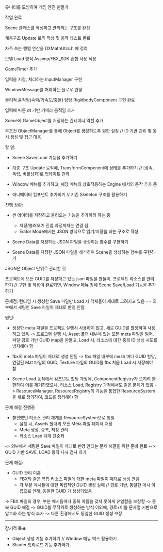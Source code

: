 유니티를 모방하여 게임 엔진 만들기



작업 완료

Scene 클래스를 작성하고 관리하는 구조를 완성

계층구조 Update 로직 작성 및 동작 테스트 완료

자주 쓰는 행렬 연산을 DXMathUtils.h 에 정리

모델 Load 방식 Assimp/FBX\_SDK 혼합 사용 적용

GameTimer 추가

입력을 저장, 처리하는 InputManager 구현

WindowMessage를 처리하는 플로우 완성

물리적 움직임(속력/가속도/충돌) 담당 RigidbodyComponent 구현 완료

입력에 따른 dt 기반 카메라 움직임 추가

Scene에 GameObject를 저장하는 컨테이너 역할 추가


무조건 ObjectManager를 통해 Object를 생성하도록 권한 설정 // ID 기반 관리 및 동시 생성 및 접근 대응





할 일:

* Scene Save/Load 기능을 추가하기

* 계층 구조 Update 로직에, TransformComponent에 상태를 추가하기 // \[상속, 독립, 비활성화]로 업데이트 관리
* Window 메뉴를 추가하고, 해당 메뉴와 상호작용하는 Engine 에서의 동작 추가 중
* 애니메이터 컴포넌트 추가하기 // 기존 Skeleton 구조를 활용하기


진행 상황:
- 씬 데이터를 저장하고 불러오는 기능을 추가하려 하는 중
	- 저장/불러오기 진입 과정까지는 연결 됨
	- Editor Mode에서는 JSON 방식으로 읽기/저장을 하는 구조로 작성

- Scene Data를 저장하는 JSON 파일을 생성하는 함수를 구현하기
- Scene Data를 저장한 JSON 파일을 해석하여 Scene을 생성하는 함수를 구현하기

JSON은 Object 단위로 관리할 것


프로젝트에 모든 GUID를 저장하고 있는 json 파일을 만들어, 프로젝트 리소스를 관리하기
// 구현 및 적용이 완료되면, Window 메뉴 창에 Scene Save/Load 기능을 추가하기



문제점:
런타임 시 생성한 Save 파일만 Load 시 객체들이 제대로 그려지고 있음 == 외부에서 세팅한 Save 파일이 제대로 반영 안됨

원인:
- 생성한 meta 파일을 프로젝트 실행시 사용하지 않고, 새로 GUID를 할당하여 사용하고 있음 
-> 프로그램 실행 시, Asset 폴더 내부에 있는 모든 meta 파일을 읽어, 파일 경로 기반 GUID map을 만들고, Load 시, 리소스에 대한 중복 ID 생성 시도를 방지해야 함

- fbx의 meta 파일이 제대로 생성 안됨
-> fbx 파일 내부에 mesh 마다 GUID 할당, 연결된 Mat 파일의 GUID, Texture 파일의 GUID를 fbx 처음 Load 시 저장해야 함

- Scene Load 동작에서 컴포넌트 할당 과정에, ComponentRegistry가 오히려 불편하여 이를 제거하였으나, 리소스 Load, Registry 과정에서도 같은 문제가 있음
-> ResourceManager, ResourceRegistry의 기능을 통합한 ResourceSystem을 새로 정의하여, 코드를 정리해야 함


문제 해결 진행중
- 불편했던 리소스 관리 체계를 ResourceSystem으로 통일
	- 실행 시, Assets 폴더의 모든 Meta 파일 데이터 저장
	- Meta 생성, 중복, 저장 관리
	- 리소스 Load 체계 단순화

-> 외부에서 세팅한 Save 파일이 제대로 반영 안되는 문제 해결을 위한 준비 완료
--> GUID 기반 SAVE, LOAD 동작 다시 검사 하기


문제 해결:
- GUID 관리 미흡
	- FBX와 같은 복합 리소스 파일에 대한 meta 파일이 제대로 생성 안됨
	- 각 부분 메시들에 대한 독립적인 GUID 생성 실패 // 경로 기반, 동일한 메시 이름으로 인해, 동일한 GUID 가 생성되었음

-> FBX 파일의 경우, 부분 메시들마다 중복 이름을 갖지 못하게 유일함을 보장함 -> 중복 GUID 해결
-> GUID를 무작위로 생성하는 방식 이외에, 경로+이름 문자열 기반으로 암호화 하는 방식 추가 -> 다른 환경에서도 동일한 GUID 생성 보장



-------------------------------------

장기적 목표


* Object 생성 기능 추가하기 // Window 메뉴 박스 활용하기
* Shader 핫리로드 기능 추가하기




